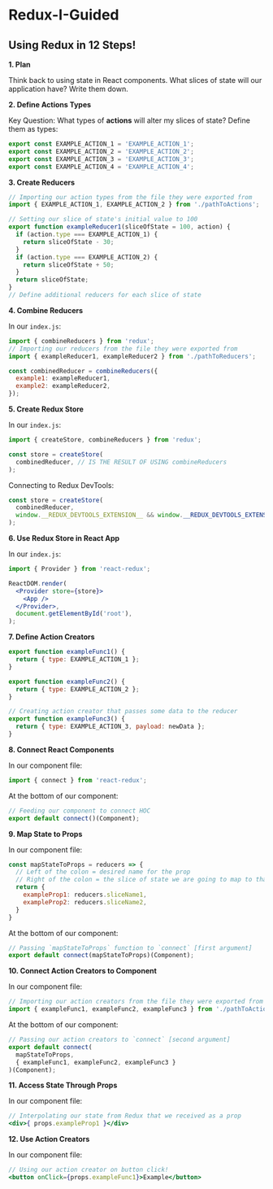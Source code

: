 # Redux-I-Guided

## Using Redux in 12 Steps!
**1. Plan**

Think back to using state in React components. What slices of state will our application have? Write them down.

**2. Define Actions Types**

Key Question: What types of **actions** will alter my slices of state? Define them as types:
```js
export const EXAMPLE_ACTION_1 = 'EXAMPLE_ACTION_1';
export const EXAMPLE_ACTION_2 = 'EXAMPLE_ACTION_2';
export const EXAMPLE_ACTION_3 = 'EXAMPLE_ACTION_3';
export const EXAMPLE_ACTION_4 = 'EXAMPLE_ACTION_4';
```

**3. Create Reducers**
```js
// Importing our action types from the file they were exported from
import { EXAMPLE_ACTION_1, EXAMPLE_ACTION_2 } from './pathToActions';
```
```js
// Setting our slice of state's initial value to 100
export function exampleReducer1(sliceOfState = 100, action) {
  if (action.type === EXAMPLE_ACTION_1) {
    return sliceOfState - 30;
  }
  if (action.type === EXAMPLE_ACTION_2) {
    return sliceOfState + 50;
  }
  return sliceOfState;
}
// Define additional reducers for each slice of state
```

**4. Combine Reducers**

In our `index.js`:
```js
import { combineReducers } from 'redux';
// Importing our reducers from the file they were exported from
import { exampleReducer1, exampleReducer2 } from './pathToReducers';
```
```js
const combinedReducer = combineReducers({
  example1: exampleReducer1,
  example2: exampleReducer2,
});
```

**5. Create Redux Store**

In our `index.js`:
```js
import { createStore, combineReducers } from 'redux';
```
```js
const store = createStore(
  combinedReducer, // IS THE RESULT OF USING combineReducers
);
```

Connecting to Redux DevTools:
```js
const store = createStore(
  combinedReducer,
  window.__REDUX_DEVTOOLS_EXTENSION__ && window.__REDUX_DEVTOOLS_EXTENSION__()
);
```

**6. Use Redux Store in React App**

In our `index.js`:
```js
import { Provider } from 'react-redux';
```
```jsx
ReactDOM.render(
  <Provider store={store}>
    <App />
  </Provider>,
  document.getElementById('root'),
);
```

**7. Define Action Creators**
```js
export function exampleFunc1() {
  return { type: EXAMPLE_ACTION_1 };
}

export function exampleFunc2() {
  return { type: EXAMPLE_ACTION_2 };
}

// Creating action creator that passes some data to the reducer
export function exampleFunc3() {
  return { type: EXAMPLE_ACTION_3, payload: newData };
}
```

**8. Connect React Components**

In our component file:
```js
import { connect } from 'react-redux';
```
At the bottom of our component:
```js
// Feeding our component to connect HOC
export default connect()(Component);
```

**9. Map State to Props**

In our component file:
```js
const mapStateToProps = reducers => {
  // Left of the colon = desired name for the prop
  // Right of the colon = the slice of state we are going to map to that prop
  return {
    exampleProp1: reducers.sliceName1,
    exampleProp2: reducers.sliceName2,
  }
}
```
At the bottom of our component:
```js
// Passing `mapStateToProps` function to `connect` [first argument]
export default connect(mapStateToProps)(Component);
```

**10. Connect Action Creators to Component**

In our component file:
```js
// Importing our action creators from the file they were exported from
import { exampleFunc1, exampleFunc2, exampleFunc3 } from './pathToActions';
```
At the bottom of our component:
```js
// Passing our action creators to `connect` [second argument]
export default connect(
  mapStateToProps, 
  { exampleFunc1, exampleFunc2, exampleFunc3 }
)(Component);
```

**11. Access State Through Props**

In our component file:
```jsx
// Interpolating our state from Redux that we received as a prop
<div>{ props.exampleProp1 }</div>
```

**12. Use Action Creators**

In our component file:
```jsx
// Using our action creator on button click!
<button onClick={props.exampleFunc1}>Example</button>
```